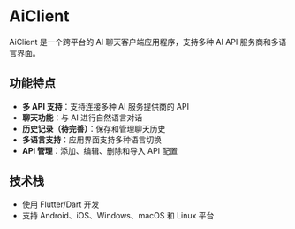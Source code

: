# AiClient

AiClient 是一个跨平台的 AI 聊天客户端应用程序，支持多种 AI API 服务商和多语言界面。

## 功能特点

- **多 API 支持**：支持连接多种 AI 服务提供商的 API
- **聊天功能**：与 AI 进行自然语言对话
- **历史记录（待完善）**：保存和管理聊天历史
- **多语言支持**：应用界面支持多种语言切换
- **API 管理**：添加、编辑、删除和导入 API 配置

## 技术栈

- 使用 Flutter/Dart 开发
- 支持 Android、iOS、Windows、macOS 和 Linux 平台
